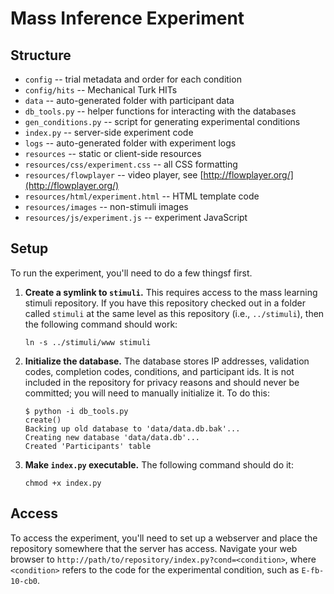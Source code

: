# Mass Inference Experiment

## Structure

* `config` -- trial metadata and order for each condition
* `config/hits` -- Mechanical Turk HITs
* `data` -- auto-generated folder with participant data
* `db_tools.py` -- helper functions for interacting with the databases
* `gen_conditions.py` -- script for generating experimental conditions
* `index.py` -- server-side experiment code
* `logs` -- auto-generated folder with experiment logs
* `resources` -- static or client-side resources
* `resources/css/experiment.css` -- all CSS formatting
* `resources/flowplayer` -- video player, see [http://flowplayer.org/](http://flowplayer.org/)
* `resources/html/experiment.html` -- HTML template code
* `resources/images` -- non-stimuli images
* `resources/js/experiment.js` -- experiment JavaScript

## Setup

To run the experiment, you'll need to do a few thingsf first.

1. **Create a symlink to `stimuli`.** This requires access to the mass learning stimuli repository. If you have this repository checked out in a folder called `stimuli` at the same level as this repository (i.e., `../stimuli`), then the following command should work:

   ```ln -s ../stimuli/www stimuli```

2. **Initialize the database.** The database stores IP addresses, validation codes, completion codes, conditions, and participant ids. It is not included in the repository for privacy reasons and should never be committed; you will need to manually initialize it. To do this:

   ```
   $ python -i db_tools.py  
   create()  
   Backing up old database to 'data/data.db.bak'...  
   Creating new database 'data/data.db'...  
   Created 'Participants' table
   ```

3. **Make `index.py` executable.** The following command should do it:

   ```chmod +x index.py```

## Access

To access the experiment, you'll need to set up a webserver and place the repository somewhere that the server has access. Navigate your web browser to `http://path/to/repository/index.py?cond=<condition>`, where `<condition>` refers to the code for the experimental condition, such as `E-fb-10-cb0`.

